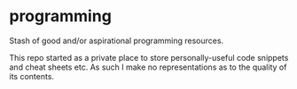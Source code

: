 # programming
Stash of good and/or aspirational programming resources.

This repo started as a private place to store personally-useful code snippets and cheat sheets etc.  As such I make no representations as to the quality of its contents.
